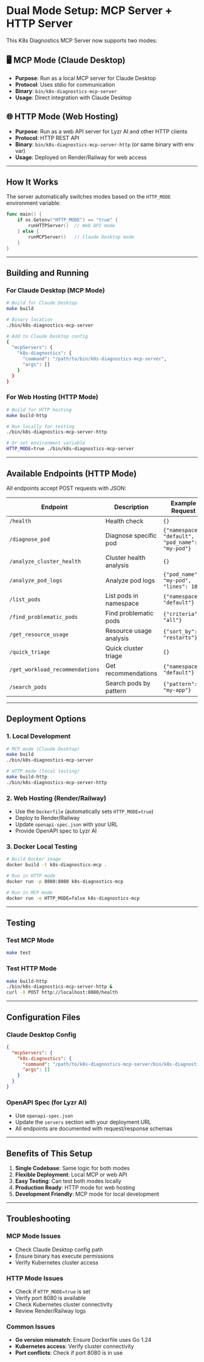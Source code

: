 # Dual Mode Setup: MCP Server + HTTP Server

This K8s Diagnostics MCP Server now supports two modes:

## 🖥️ **MCP Mode (Claude Desktop)**
- **Purpose**: Run as a local MCP server for Claude Desktop
- **Protocol**: Uses stdio for communication
- **Binary**: `bin/k8s-diagnostics-mcp-server`
- **Usage**: Direct integration with Claude Desktop

## 🌐 **HTTP Mode (Web Hosting)**
- **Purpose**: Run as a web API server for Lyzr AI and other HTTP clients
- **Protocol**: HTTP REST API
- **Binary**: `bin/k8s-diagnostics-mcp-server-http` (or same binary with env var)
- **Usage**: Deployed on Render/Railway for web access

---

## How It Works

The server automatically switches modes based on the `HTTP_MODE` environment variable:

```go
func main() {
    if os.Getenv("HTTP_MODE") == "true" {
        runHTTPServer()  // Web API mode
    } else {
        runMCPServer()   // Claude Desktop mode
    }
}
```

---

## Building and Running

### For Claude Desktop (MCP Mode)
```bash
# Build for Claude Desktop
make build

# Binary location
./bin/k8s-diagnostics-mcp-server

# Add to Claude Desktop config
{
  "mcpServers": {
    "k8s-diagnostics": {
      "command": "/path/to/bin/k8s-diagnostics-mcp-server",
      "args": []
    }
  }
}
```

### For Web Hosting (HTTP Mode)
```bash
# Build for HTTP hosting
make build-http

# Run locally for testing
./bin/k8s-diagnostics-mcp-server-http

# Or set environment variable
HTTP_MODE=true ./bin/k8s-diagnostics-mcp-server
```

---

## Available Endpoints (HTTP Mode)

All endpoints accept POST requests with JSON:

| Endpoint | Description | Example Request |
|----------|-------------|-----------------|
| `/health` | Health check | `{}` |
| `/diagnose_pod` | Diagnose specific pod | `{"namespace": "default", "pod_name": "my-pod"}` |
| `/analyze_cluster_health` | Cluster health analysis | `{}` |
| `/analyze_pod_logs` | Analyze pod logs | `{"pod_name": "my-pod", "lines": 100}` |
| `/list_pods` | List pods in namespace | `{"namespace": "default"}` |
| `/find_problematic_pods` | Find problematic pods | `{"criteria": "all"}` |
| `/get_resource_usage` | Resource usage analysis | `{"sort_by": "restarts"}` |
| `/quick_triage` | Quick cluster triage | `{}` |
| `/get_workload_recommendations` | Get recommendations | `{"namespace": "default"}` |
| `/search_pods` | Search pods by pattern | `{"pattern": "my-app"}` |

---

## Deployment Options

### 1. Local Development
```bash
# MCP mode (Claude Desktop)
make build
./bin/k8s-diagnostics-mcp-server

# HTTP mode (local testing)
make build-http
./bin/k8s-diagnostics-mcp-server-http
```

### 2. Web Hosting (Render/Railway)
- Use the `Dockerfile` (automatically sets `HTTP_MODE=true`)
- Deploy to Render/Railway
- Update `openapi-spec.json` with your URL
- Provide OpenAPI spec to Lyzr AI

### 3. Docker Local Testing
```bash
# Build Docker image
docker build -t k8s-diagnostics-mcp .

# Run in HTTP mode
docker run -p 8080:8080 k8s-diagnostics-mcp

# Run in MCP mode
docker run -e HTTP_MODE=false k8s-diagnostics-mcp
```

---

## Testing

### Test MCP Mode
```bash
make test
```

### Test HTTP Mode
```bash
make build-http
./bin/k8s-diagnostics-mcp-server-http &
curl -X POST http://localhost:8080/health
```

---

## Configuration Files

### Claude Desktop Config
```json
{
  "mcpServers": {
    "k8s-diagnostics": {
      "command": "/path/to/k8s-diagnostics-mcp-server/bin/k8s-diagnostics-mcp-server",
      "args": []
    }
  }
}
```

### OpenAPI Spec (for Lyzr AI)
- Use `openapi-spec.json`
- Update the `servers` section with your deployment URL
- All endpoints are documented with request/response schemas

---

## Benefits of This Setup

1. **Single Codebase**: Same logic for both modes
2. **Flexible Deployment**: Local MCP or web API
3. **Easy Testing**: Can test both modes locally
4. **Production Ready**: HTTP mode for web hosting
5. **Development Friendly**: MCP mode for local development

---

## Troubleshooting

### MCP Mode Issues
- Check Claude Desktop config path
- Ensure binary has execute permissions
- Verify Kubernetes cluster access

### HTTP Mode Issues
- Check if `HTTP_MODE=true` is set
- Verify port 8080 is available
- Check Kubernetes cluster connectivity
- Review Render/Railway logs

### Common Issues
- **Go version mismatch**: Ensure Dockerfile uses Go 1.24
- **Kubernetes access**: Verify cluster connectivity
- **Port conflicts**: Check if port 8080 is in use 